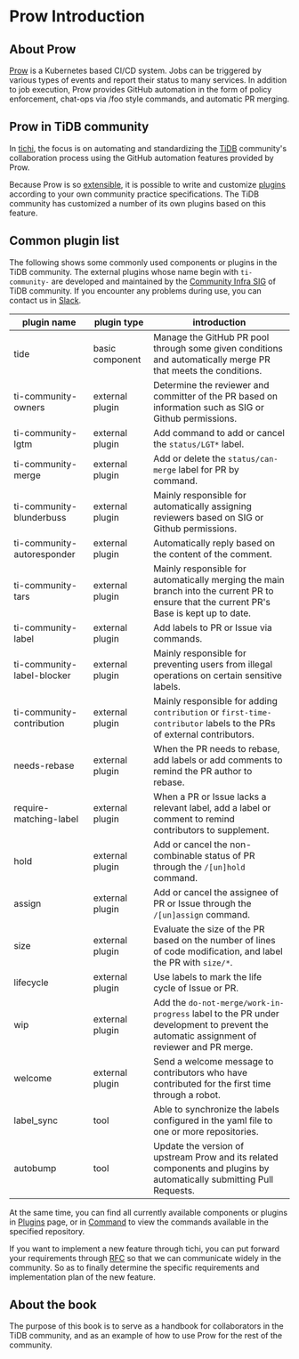 # Prow Introduction

## About Prow

[Prow](https://github.com/kubernetes/test-infra/tree/master/prow) is a Kubernetes based CI/CD system. 
Jobs can be triggered by various types of events and report their status to many services. In addition to job execution, Prow provides GitHub automation in the form of policy enforcement, chat-ops via /foo style commands, and automatic PR merging.

## Prow in TiDB community

In [tichi](https://github.com/ti-community-infra/tichi), the focus is on automating and standardizing the [TiDB](https://github.com/pingcap/tidb) community's collaboration process using the GitHub automation features provided by Prow.

Because Prow is so [extensible](https://github.com/kubernetes/test-infra/tree/master/prow/plugins), it is possible to write and customize [plugins](https://github.com/ti-community-infra/tichi/tree/master/internal/pkg/externalplugins) according to your own community practice specifications.
The TiDB community has customized a number of its own plugins based on this feature.

## Common plugin list

The following shows some commonly used components or plugins in the TiDB community. The external plugins whose name begin with `ti-community-` are developed and maintained by the [Community Infra SIG](https://developer.tidb.io/SIG/community-infra) of TiDB community. If you encounter any problems during use, you can contact us in [Slack](https://slack.tidb.io/invite?team=tidb-community&channel=sig-community-infra&ref=github).

| plugin name                | plugin type     | introduction                                                                                                                              |
| -------------------------- | --------------- | ----------------------------------------------------------------------------------------------------------------------------------------- |
| tide                       | basic component | Manage the GitHub PR pool through some given conditions and automatically merge PR that meets the conditions.                             |
| ti-community-owners        | external plugin | Determine the reviewer and committer of the PR based on information such as SIG or Github permissions.                                    |
| ti-community-lgtm          | external plugin | Add command to add or cancel the `status/LGT*` label.                                                                                     |
| ti-community-merge         | external plugin | Add or delete the `status/can-merge` label for PR by command.                                                                             |
| ti-community-blunderbuss   | external plugin | Mainly responsible for automatically assigning reviewers based on SIG or Github permissions.                                              |
| ti-community-autoresponder | external plugin | Automatically reply based on the content of the comment.                                                                                  |
| ti-community-tars          | external plugin | Mainly responsible for automatically merging the main branch into the current PR to ensure that the current PR's Base is kept up to date. |
| ti-community-label         | external plugin | Add labels to PR or Issue via commands.                                                                                                   |
| ti-community-label-blocker | external plugin | Mainly responsible for preventing users from illegal operations on certain sensitive labels.                                              |
| ti-community-contribution  | external plugin | Mainly responsible for adding `contribution` or `first-time-contributor` labels to the PRs of external contributors.                      |
| needs-rebase               | external plugin | When the PR needs to rebase, add labels or add comments to remind the PR author to rebase.                                                |
| require-matching-label     | external plugin | When a PR or Issue lacks a relevant label, add a label or comment to remind contributors to supplement.                                   |
| hold                       | external plugin | Add or cancel the non-combinable status of PR through the `/[un]hold` command.                                                            |
| assign                     | external plugin | Add or cancel the assignee of PR or Issue through the `/[un]assign` command.                                                              |
| size                       | external plugin | Evaluate the size of the PR based on the number of lines of code modification, and label the PR with `size/*`.                            |
| lifecycle                  | external plugin | Use labels to mark the life cycle of Issue or PR.                                                                                         |
| wip                        | external plugin | Add the `do-not-merge/work-in-progress` label to the PR under development to prevent the automatic assignment of reviewer and PR merge.   |
| welcome                    | external plugin | Send a welcome message to contributors who have contributed for the first time through a robot.                                           |
| label_sync                 | tool            | Able to synchronize the labels configured in the yaml file to one or more repositories.                                                   |
| autobump                   | tool            | Update the version of upstream Prow and its related components and plugins by automatically submitting Pull Requests.                     |

At the same time, you can find all currently available components or plugins in [Plugins](https://prow.tidb.io/plugins) page, or in [Command](https://prow.tidb.io/command-help) to view the commands available in the specified repository.

If you want to implement a new feature through tichi, you can put forward your requirements through [RFC](https://github.com/ti-community-infra/rfcs) so that we can communicate widely in the community. So as to finally determine the specific requirements and implementation plan of the new feature.

## About the book

The purpose of this book is to serve as a handbook for collaborators in the TiDB community, and as an example of how to use Prow for the rest of the community.

